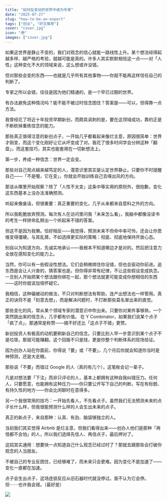 ```yaml
---
title: "如何在变动的世界中成为专家"
date: "2025-07-27"
slug: "how-to-be-an-expert"
tags: ["创业", "好文推荐"]
cover: "cover.jpg"
icon: "😎"
images: ["cover.jpg"]
---
```

如果这世界是静止不变的，我们对观念的信心就能一路线性上升。某个想法经得起越多样、越严格的考验，就越可能是真的。许多人其实默默相信这一点——对「人性」这种变化不大的领域来说，这么想或许没错。



但对那些会变的东西——也就是几乎所有其他事物——你就不能再这样信任自己的判断了。



专家之所以会错，往往是因为他们精通的，是一个早已过期的世界。



有办法避免这种情况吗？能不能不被过时信念困住？答案是——可以，但得靠一点方法。



我曾经花了将近十年投资早期新创，而颇具讽刺的是，要在这领域成功，靠的正是不断砍掉重练信念的能力。



那些真正值得注意的新创点子，一开始几乎都看起来像烂主意，原因很简单：世界才刚变，而这个变化刚好让它从坏变成了对。我花了很多时间学会分辨这种「翻盘」，而这套技巧，其实也能套用在一切新想法上。



第一步，养成一种信念：世界一定会变。



那些对自己观点越来越笃定的人，潜意识里其实是认定世界静止。只要你不时提醒自己——「不是喔，它在变」，你就会开始训练自己去嗅出风的方向。



那该从哪里开始观察？除了「人性不太变」这条中等实用的原则外，很抱歉，变化这东西基本上没办法准确预测。



听起来像废话，但很重要：真正重要的变化，几乎从来都来自意料之外的方向。



所以我乾脆放弃预测。每次有人在访问里问我「未来怎么看」，我脑中都像没读书的考生一样拼命乱掰出一个听起来不错的答案。



但这不是因为我懒。恰好相反——我觉得，预测未来不但命中率可怜，还会让你思维变得僵硬。与其乱猜，不如选择更实际的策略：彻底、彻底地保持开放心态。



别自以为知道方向，先诚实地承认——我根本不知道哪边才是对的。然后把注意力全放在感知变化的能力上。



当然，你可以有一些假设性想法。它们会稍微绑住你没错，但也会驱动你前进。追东西是会让人兴奋的，猜答案也是。但你得非常有纪律，不让这些假设变成执念。
一旦别人开始把某个想法跟你绑在一起，那个想法就更可能变成你想相信的东西——这时你就该加倍怀疑它。



我相信，这种偏被动的做法，不只对判断想法有帮助，连产出想法也一样管用。真正的诀窍不是「刻意去想」，而是解决问题时，不打断那些莫名冒出来的直觉。



那些变化的风，常从某个领域专家的潜意识中吹出来。只要你对某件事够熟，一个突然跳出来的怪念头，几乎都有价值。
在 Y Combinator，如果我们说某个点子「疯了点」，那通常是称赞——搞不好还比「这点子不错」更赞。



新创投资人有极高的动机要刷新自己的信念。只要比别人早一步意识到某个点子不是垃圾，那就可能赚翻。这个回报不只是钱，更是你整个判断体系的现场验证。



因为创办人站在你面前，你得说「要」或「不要」，几个月后你就会知道你当时是神预测，还是大走眼。



那些说「不要」而错过 Google 的人（真的有几个），这笔帐会记一辈子。



凡是对想法要「下注」而非只评论的人，基本上都拥有这种自我纠错压力。任何人，只要愿意，也能拥有这种压力——你只要公开写下自己的判断。写在有标题、有持久性的地方——你会比闲聊时在意得多。



另一个我很常用的技巧：一开始先看人，不先看点子。虽然我们无法预测未来的点子长什么样，但我很能预测什么样的人会生出未来的点子。



真正的新点子，来自那种：认真、有劲、脑袋够独立的人。



当初我们其实觉得 Airbnb 是烂主意，但我们看得出来——创办人他们是那种「再怪都不会怕」的人，所以我们选择先信人、再信点子，最后押对了。



这招其实通用：想要快一点知道自己什么观念已经过时了？那就去跟那些会打破你观念的人当朋友。



不被自己的专业反困住，已经够难了，而未来只会更难。因为变化不是加速了——变化一直都在加速。



点子会生出点子，这场连锁反应从旧石器时代就没停过。我不认为它会停。
但⋯⋯也许我会错。（最好是）




![](https://prod-files-secure.s3.us-west-2.amazonaws.com/112d0858-5090-4d34-a606-b75eb8d65fd2/46476355-9cf3-4e99-9b7a-3531bc426380/1000202064.png?X-Amz-Algorithm=AWS4-HMAC-SHA256&X-Amz-Content-Sha256=UNSIGNED-PAYLOAD&X-Amz-Credential=ASIAZI2LB466VC3TD6LL%2F20250811%2Fus-west-2%2Fs3%2Faws4_request&X-Amz-Date=20250811T011228Z&X-Amz-Expires=3600&X-Amz-Security-Token=IQoJb3JpZ2luX2VjEKn%2F%2F%2F%2F%2F%2F%2F%2F%2F%2FwEaCXVzLXdlc3QtMiJIMEYCIQCdKIwANWG9MEmqsEvdLBoHWj1yOS3YDGIrY8b9VnOhywIhAMEAQZv4rc8wBc4djAH0wAHgnGGfxhLRcoL5Cswxew4HKogECOL%2F%2F%2F%2F%2F%2F%2F%2F%2F%2FwEQABoMNjM3NDIzMTgzODA1Igybi4OLOS3%2BhbGM3Cgq3ANaAm05XRtwRYVU%2BZKHYdOb%2BRqd%2FqOvwCGmOnFDjMU0ehoDJdfxQWCd3GYpyUgx1uvV5Kab38Q1cw9Y3rTKDOi7qtG7fEVK7Kw5Kg2932%2FZlUi75YDkIapX5ue9cagmWrcMRd77JzyTJTESVAEcBOf6ts3R9Loe16T04iSTjnyvt24na77M%2F4Gut41tn9gT6F7XwmY3FJQ01vWzC0ueIHFxZO0ms3gc0PfLvE5cpgQBqd4kAc26qVYAn1why4SRanBsdn%2FsMz9CfghrEBygeMhbFP%2F%2Fm5xLPWebrTY2YOel7yeZQrRikEXeBZbpiuWpj0GE224f5GsaztFzMR0rNm0hNPwjZoYi9bWW7TlZ%2FKqMhThx3lI%2FZv4uR2naErLoGn1cpQcftkY0gH2VtjMn9T0zpeb5hAoUEqjYEHH3alYUFM2TYwI76oPKFEV9XnE0NJjAwZtU9Ivw7zxoddNromyFFHpknPr4phjnAO9fZpCqlyMe01Y%2FVJkVwUBBxW1bES21Cvw1KTQBN3JNDBhZpyfkHN3e%2FJexEv3VFcjnVIcuixNac9cjgJQE%2BXtYv3Gqg0AHunBtjT598dzmRF0xY2s29UjhrihZ8yUQkcA5e%2BKH6uy%2FPgIox%2F4wKSLRITD4g%2BXEBjqkAdxkrrcJE4KEuAMepT3Vot0YpiHBNmHyE%2BvMLmRmOKKPrAbeZI4zkCMCEIeBO3SImozWXjuJNqc3141mP06XecarCpRXYRriYvqqz4w1r2Vv7wxZXgxJKCtqo3eZnBmMhOIskfcIR3SI4Pku1pcTZv8PbTa3TOUw7kNMHCxZ34HzIxk66mymiZIB5YD3YC7H8byX%2FS6ZO5nM9mS5AmntXEKad7wV&X-Amz-Signature=d983da4f887fdcb2fa3c3647f2f3bd9e25278da62560d2732b24855605c52177&X-Amz-SignedHeaders=host&x-amz-checksum-mode=ENABLED&x-id=GetObject)

